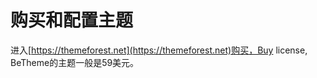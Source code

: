 # 购买和配置主题

进入[https://themeforest.net](https://themeforest.net)购买，Buy license, BeTheme的主题一般是59美元。


